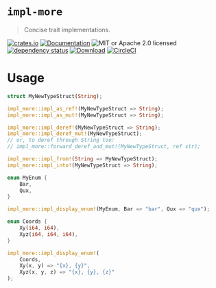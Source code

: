 # `impl-more`

> Concise trait implementations.

[![crates.io](https://img.shields.io/crates/v/impl-more?label=latest)](https://crates.io/crates/impl-more)
[![Documentation](https://docs.rs/impl-more/badge.svg)](https://docs.rs/impl-more/0.1.1)
![MIT or Apache 2.0 licensed](https://img.shields.io/crates/l/impl-more.svg)
<br />
[![dependency status](https://deps.rs/crate/impl-more/0.1.1/status.svg)](https://deps.rs/crate/impl-more/0.1.1)
[![Download](https://img.shields.io/crates/d/impl-more.svg)](https://crates.io/crates/impl-more)
[![CircleCI](https://circleci.com/gh/robjtede/impl-more/tree/main.svg?style=shield)](https://circleci.com/gh/robjtede/impl-more/tree/main)

# Usage

```rust
struct MyNewTypeStruct(String);

impl_more::impl_as_ref!(MyNewTypeStruct => String);
impl_more::impl_as_mut!(MyNewTypeStruct => String);

impl_more::impl_deref!(MyNewTypeStruct => String);
impl_more::impl_deref_mut!(MyNewTypeStruct);
// or, to deref through String too:
// impl_more::forward_deref_and_mut!(MyNewTypeStruct, ref str);

impl_more::impl_from!(String => MyNewTypeStruct);
impl_more::impl_into!(MyNewTypeStruct => String);

enum MyEnum {
    Bar,
    Qux,
}

impl_more::impl_display_enum!(MyEnum, Bar => "bar", Qux => "qux");

enum Coords {
    Xy(i64, i64),
    Xyz(i64, i64, i64),
}

impl_more::impl_display_enum!(
    Coords,
    Xy(x, y) => "{x}, {y}",
    Xyz(x, y, z) => "{x}, {y}, {z}"
);
```
